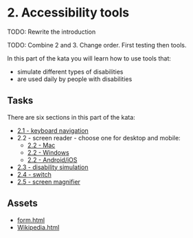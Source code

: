 # 2. Accessibility tools

TODO: Rewrite the introduction

TODO: Combine 2 and 3. Change order. First testing then tools.

In this part of the kata you will learn how to use tools that:

- simulate different types of disabilities
- are used daily by people with disabilities

## Tasks

There are six sections in this part of the kata:

- [2.1 - keyboard navigation](./2.1-keyboard-navigation.md)
- 2.2 - screen reader - choose one for desktop and mobile:
  - [2.2 - Mac](./2.2-screen-reader-mac.md)
  - [2.2 - Windows](./2.2-screen-reader-windows.md)
  - [2.2 - Android/iOS](./2.2-screen-reader-mobile.md)
- [2.3 - disability simulation](./2.3-disability-simulation.md)
- [2.4 - switch](./2.4-switch.md)
- [2.5 - screen magnifier](./2.5-screen-magnifier.md)

## Assets

- [form.html](./assets/form.html)
- [Wikipedia.html](./assets/Wikipedia.html)
